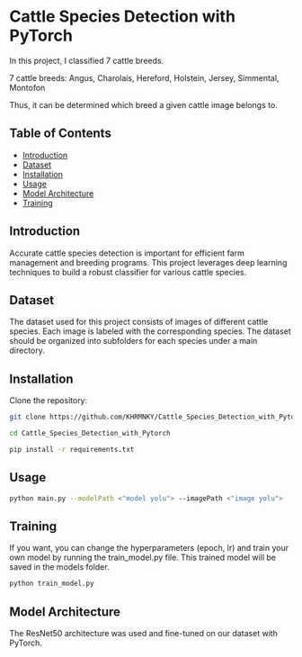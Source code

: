 # Cattle Species Detection with PyTorch
In this project, I classified 7 cattle breeds.

7 cattle breeds: Angus, Charolais, Hereford, Holstein, Jersey, Simmental, Montofon

Thus, it can be determined which breed a given cattle image belongs to.


## Table of Contents

- [Introduction](#introduction)
- [Dataset](#dataset)
- [Installation](#installation)
- [Usage](#usage)
- [Model Architecture](#model-architecture)
- [Training](#training)


## Introduction

Accurate cattle species detection is important for efficient farm management and breeding programs. This project leverages deep learning techniques to build a robust classifier for various cattle species.

## Dataset

The dataset used for this project consists of images of different cattle species. Each image is labeled with the corresponding species. The dataset should be organized into subfolders for each species under a main directory.

## Installation

Clone the repository:

```bash
git clone https://github.com/KHRMNKY/Cattle_Species_Detection_with_Pytorch.git

cd Cattle_Species_Detection_with_Pytorch

pip install -r requirements.txt
```

## Usage
```bash
python main.py --modelPath <"model yolu"> --imagePath <"image yolu">
```

## Training

If you want, you can change the hyperparameters (epoch, lr) and train your own model by running the train_model.py file. This trained model will be saved in the models folder.

```bash
python train_model.py
```

## Model Architecture
The ResNet50 architecture was used and fine-tuned on our dataset with PyTorch.
